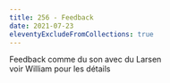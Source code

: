 ```yaml
---
title: 256 - Feedback
date: 2021-07-23
eleventyExcludeFromCollections: true
---
```


Feedback comme du son avec du Larsen  
voir William pour les détails
